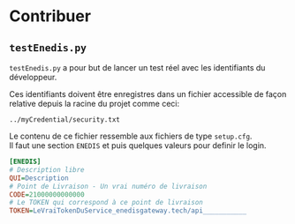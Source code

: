 # Contribuer

## `testEnedis.py`

`testEnedis.py` a pour but de lancer un test réel avec les identifiants du
développeur.

Ces identifiants doivent être enregistres dans un fichier accessible de façon
relative depuis la racine du projet comme ceci:

`../myCredential/security.txt`

Le contenu de ce fichier ressemble aux fichiers de type `setup.cfg`.\
Il faut une section `ENEDIS` et puis quelques valeurs pour definir
le login.

```ini
[ENEDIS]
# Description libre
QUI=Description
# Point de Livraison - Un vrai numéro de livraison
CODE=21000000000000
# Le TOKEN qui correspond à ce point de livraison
TOKEN=LeVraiTokenDuService_enedisgateway.tech/api___________
```
